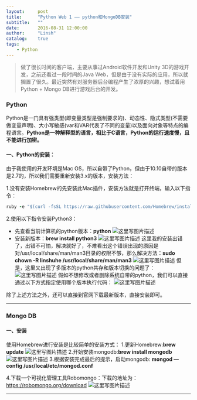 ```yaml
---
layout:		post
title:		"Python Web 1 —— python和MongoDB安装"
subtitle:	""
date:       2016-08-31 12:00:00
author:		"Linsh"
catalog:	true
tags:
    - Python
---
```


> 做了很长时间的客户端，主要从事过Android软件开发和Unity 3D的游戏开发，之前还看过一段时间的Java Web，但是由于没有实际的应用，所以就搁置了很久。最近突然有对服务器后台编程产生了浓厚的兴趣，想试着用Python + Mongo DB进行游戏后台的开发。

### Python
Python是一门具有强类型(即变量类型是强制要求的)、动态性、隐式类型(不需要做变量声明)、大小写敏感(var和VAR代表了不同的变量)以及面向对象等特点的编程语言。**Python是一种解释型的语言，相比于C语言，Python的运行速度慢，且不能进行加密。**

#### 一、Python的安装：
由于我使用的开发环境是Mac OS，所以自带了Python，但由于10.10自带的版本是2.7的，所以我们需要重新安装3.x的版本，安装方法：

 1.没有安装Homebrew的先安装此Mac插件，安装方法就是打开终端，输入以下指令：
```ruby
ruby -e "$(curl -fsSL https://raw.githubusercontent.com/Homebrew/install/master/install)"
```
2.使用以下指令安装Python3：

- 先查看当前计算机的python版本：**python**
![这里写图片描述](http://img.blog.csdn.net/20160611163033678)
- 安装新版本：**brew install python3**
![这里写图片描述](http://img.blog.csdn.net/20160611163202196)
这里我的安装出错了，出错不可怕，解决就好了，不难看出这个错误出现的原因是对/usr/local/share/man/man3目录的权限不够，那么解决方法：**sudo chown -R linshuhe /usr/local/share/man/man3**
![这里写图片描述](http://img.blog.csdn.net/20160611172025531)
但是，这里又出现了多版本的python共存和版本切换的问题了：
![这里写图片描述](http://img.blog.csdn.net/20160611172635305)
假如不想修改或者删除系统自带的python，我们可以直接通过以下方式指定使用哪个版本执行代码：
![这里写图片描述](http://img.blog.csdn.net/20160611173455348)

除了上述方法之外，还可以直接到官网下载最新版本，直接安装即可。
 
____

### Mongo DB
#### 一、安装
使用Homebrew进行安装是比较简单的安装方式：
1.更新Homebrew:**brew update**
![这里写图片描述](http://img.blog.csdn.net/20160610091546638)
2.开始安装mongodb:**brew install mongodb**
![这里写图片描述](http://img.blog.csdn.net/20160610091527985)
3.根据安装完成最后的提示，启动mongodb:
**mongod —config /usr/local/etc/mongod.conf**

4.下载一个可视化管理工具Robomongo：下载的地址为：
https://robomongo.org/download
![这里写图片描述](http://img.blog.csdn.net/20160610091457232)
____